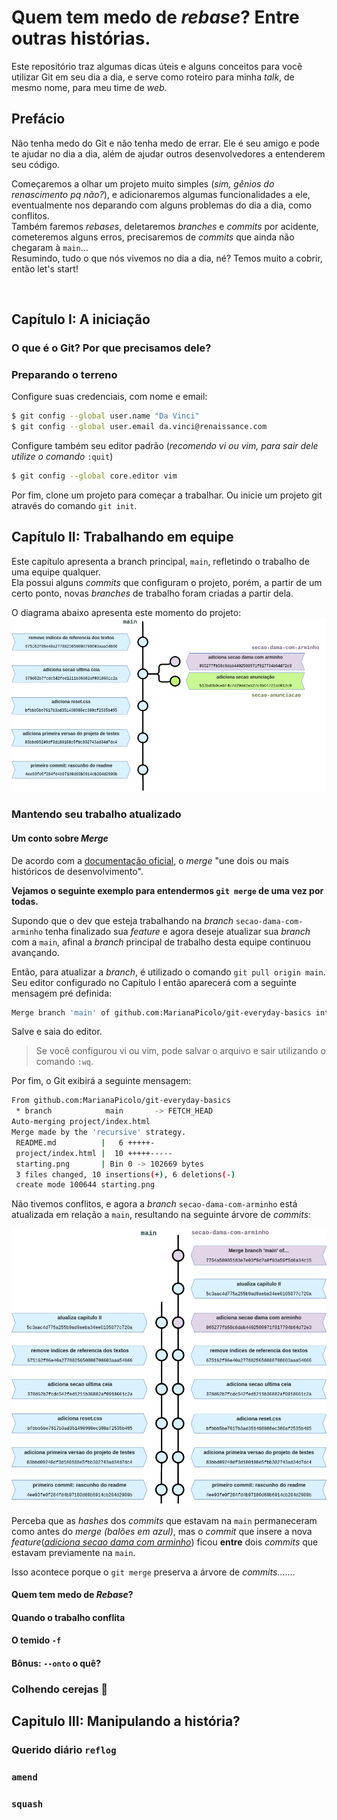 # Quem tem medo de _rebase_? Entre outras histórias.

Este repositório traz algumas dicas úteis e alguns conceitos para você utilizar Git em seu dia a dia, e serve como roteiro para minha _talk_, de mesmo nome, para meu time de _web_.

<!-- falar do nivel intermediario  -->
<!-- falar das branches que estao preparadas para serem baixadas e testadas de acordo com o avanço dos exemplos do texto -->

## Prefácio

Não tenha medo do Git e não tenha medo de errar. Ele é seu amigo e pode te ajudar no dia a dia, além de ajudar outros desenvolvedores a entenderem seu código.

Começaremos a olhar um projeto muito simples (_sim, gênios do renascimento pq não?_), e adicionaremos algumas funcionalidades a ele, eventualmente nos deparando com alguns problemas do dia a dia, como conflitos.  
Também faremos _rebases_, deletaremos _branches_ e _commits_ por acidente, cometeremos alguns erros, precisaremos de _commits_ que ainda não chegaram à `main`...  
Resumindo, tudo o que nós vivemos no dia a dia, né? Temos muito a cobrir, então let's start!

<br>

## Capítulo I: A iniciação

### O que é o Git? Por que precisamos dele?

### Preparando o terreno

Configure suas credenciais, com nome e email:

```bash
$ git config --global user.name "Da Vinci"
$ git config --global user.email da.vinci@renaissance.com
```

Configure também seu editor padrão (_recomendo vi ou vim, para sair dele utilize o comando_ `:quit`)

```bash
$ git config --global core.editor vim
```

Por fim, clone um projeto para começar a trabalhar. Ou inicie um projeto git através do comando `git init`.

## Capítulo II: Trabalhando em equipe

Este capítulo apresenta a branch principal, `main`, refletindo o trabalho de uma equipe qualquer.  
Ela possui alguns _commits_ que configuram o projeto, porém, a partir de um certo ponto, novas _branches_ de trabalho foram criadas a partir dela.

O diagrama abaixo apresenta este momento do projeto:
![Fonte: Autor](./starting.png)

### Mantendo seu trabalho atualizado

#### Um conto sobre _Merge_

De acordo com a [documentação oficial](https://git-scm.com/docs/git-merge/pt_BR), o _merge_ "une dois ou mais históricos de desenvolvimento".

**Vejamos o seguinte exemplo para entendermos `git merge` de uma vez por todas.**

Supondo que o dev que esteja trabalhando na _branch_ `secao-dama-com-arminho` tenha finalizado sua _feature_ e agora deseje atualizar sua _branch_ com a `main`, afinal a _branch_ principal de trabalho desta equipe continuou avançando.

Então, para atualizar a _branch_, é utilizado o comando `git pull origin main`. Seu editor configurado no Capítulo I então aparecerá com a seguinte mensagem pré definida:

```bash
Merge branch 'main' of github.com:MarianaPicolo/git-everyday-basics into secao-dama-com-arminho
```

Salve e saia do editor.

> Se você configurou vi ou vim, pode salvar o arquivo e sair utilizando o comando `:wq`.

Por fim, o Git exibirá a seguinte mensagem:

```bash
From github.com:MarianaPicolo/git-everyday-basics
 * branch            main       -> FETCH_HEAD
Auto-merging project/index.html
Merge made by the 'recursive' strategy.
 README.md          |   6 +++++-
 project/index.html |  10 +++++-----
 starting.png       | Bin 0 -> 102669 bytes
 3 files changed, 10 insertions(+), 6 deletions(-)
 create mode 100644 starting.png
```

Não tivemos conflitos, e agora a _branch_ `secao-dama-com-arminho` está atualizada em relação a `main`, resultando na seguinte árvore de _commits_:

![Fonte: Autor](./merge-flow.png)

Perceba que as _hashes_ dos _commits_ que estavam na `main` permaneceram como antes do _merge (balões em azul)_, mas o _commit_ que insere a nova _feature_([_adiciona secao dama com arminho_](https://github.com/MarianaPicolo/git-guia-de-sobrevivencia/commit/865277fb58c8dab4402500971f017794b64d72e3)) ficou **entre** dois _commits_ que estavam previamente na `main`.

Isso acontece porque o `git merge` preserva a árvore de _commits_.......

#### Quem tem medo de _Rebase_?

#### Quando o trabalho conflita

<!-- falar sobre push force -->

#### O temido `-f`

#### Bônus: `--onto` o quê?

### Colhendo cerejas :cherries:

## Capitulo III: Manipulando a história?

### Querido diário `reflog`

### `amend`

### `squash`
